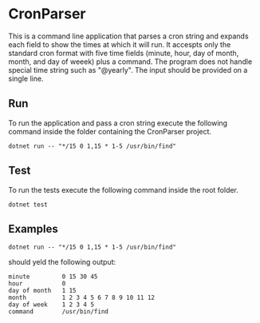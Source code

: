 # CronParser
This is a command line application that parses a cron string and expands each field to show the times at which it will run.
It accespts only the standard cron format with five time fields (minute, hour, day of month, month, and day of weeek) plus a command. 
The program does not handle special time string such as "@yearly". The input should be provided on a single line.

## Run
To run the application and pass a cron string execute the following command inside the folder containing the CronParser project.
```
dotnet run -- "*/15 0 1,15 * 1-5 /usr/bin/find"
```

## Test
To run the tests execute the following command inside the root folder.
```
dotnet test
```

## Examples
```
dotnet run -- "*/15 0 1,15 * 1-5 /usr/bin/find"
```

should yeld the following output:

```
minute         0 15 30 45
hour           0
day of month   1 15
month          1 2 3 4 5 6 7 8 9 10 11 12
day of week    1 2 3 4 5
command        /usr/bin/find
```
